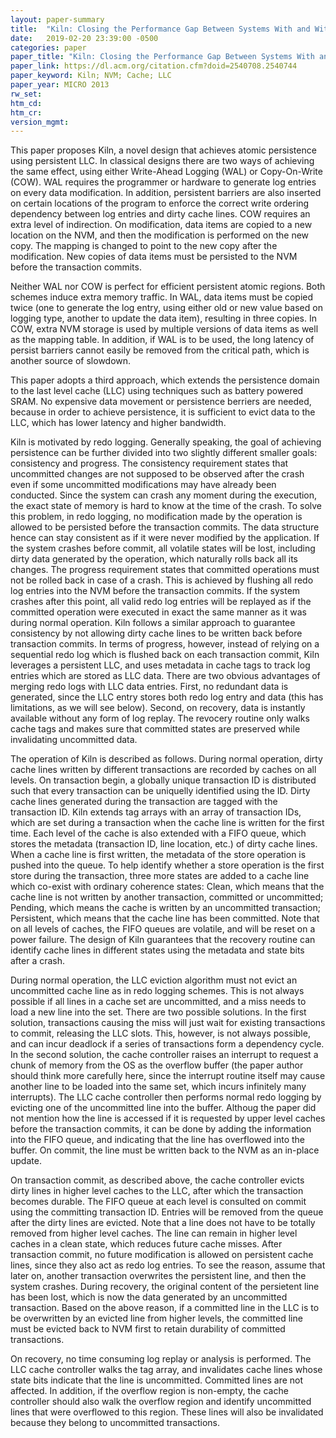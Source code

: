 ```yaml
---
layout: paper-summary
title:  "Kiln: Closing the Performance Gap Between Systems With and Without Persistence Support"
date:   2019-02-20 23:39:00 -0500
categories: paper
paper_title: "Kiln: Closing the Performance Gap Between Systems With and Without Persistence Support"
paper_link: https://dl.acm.org/citation.cfm?doid=2540708.2540744
paper_keyword: Kiln; NVM; Cache; LLC
paper_year: MICRO 2013
rw_set: 
htm_cd: 
htm_cr: 
version_mgmt: 
---
```


This paper proposes Kiln, a novel design that achieves atomic persistence using persistent LLC. In classical designs there
are two ways of achieving the same effect, using either Write-Ahead Logging (WAL) or Copy-On-Write (COW). WAL requires the 
programmer or hardware to generate log entries on every data modification. In addition, persistent barriers are also inserted 
on certain locations of the program to enforce the correct write ordering dependency between log entries and dirty cache 
lines. COW requires an extra level of indirection. On modification, data items are copied to a new location on the NVM, 
and then the modification is performed on the new copy. The mapping is changed to point to the new copy after the modification. 
New copies of data items must be persisted to the NVM before the transaction commits.

Neither WAL nor COW is perfect for efficient persistent atomic regions. Both schemes induce extra memory traffic. In WAL,
data items must be copied twice (one to generate the log entry, using either old or new value based on logging type, another 
to update the data item), resulting in three copies. In COW, extra NVM storage is used by multiple versions of data items 
as well as the mapping table. In addition, if WAL is to be used, the long latency of persist barriers cannot easily be removed 
from the critical path, which is another source of slowdown. 

This paper adopts a third approach, which extends the persistence domain to the last level cache (LLC) using techniques such
as battery powered SRAM. No expensive data movement or persistence berriers are needed, because in order to achieve 
persistence, it is sufficient to evict data to the LLC, which has lower latency and higher bandwidth. 

Kiln is motivated by redo logging. Generally speaking, the goal of achieving persistence can be further divided into two 
slightly different smaller goals: consistency and progress. The consistency requirement states that uncommitted changes are 
not supposed to be observed after the crash even if some uncommitted modifications may have already been conducted. Since 
the system can crash any moment during the execution, the exact state of memory is hard to know at the time of the crash. 
To solve this problem, in redo logging, no modification made by the operation is allowed to be persisted before the transaction 
commits. The data structure hence can stay consistent as if it were never modified by the application. If the system crashes 
before commit, all volatile states will be lost, including dirty data generated by the operation, which naturally rolls 
back all its changes. The progress requirement states that committed operations must not be rolled back in case of a crash. 
This is achieved by flushing all redo log entries into the NVM before the transaction commits. If the system crashes after 
this point, all valid redo log entries will be replayed as if the committed operation were executed in exact the same manner 
as it was during normal operation. Kiln follows a similar approach to guarantee consistency by not allowing dirty cache 
lines to be written back before transaction commits. In terms of progress, however, instead of relying on a sequential
redo log which is flushed back on each transaction commit, Kiln leverages a persistent LLC, and uses metadata in cache tags 
to track log entries which are stored as LLC data. There are two obvious advantages of merging redo logs with LLC data entries.
First, no redundant data is generated, since the LLC entry stores both redo log entry and data (this has limitations, as we
will see below). Second, on recovery, data is instantly available without any form of log replay. The revocery routine only
walks cache tags and makes sure that committed states are preserved while invalidating uncommitted data.

The operation of Kiln is described as follows. During normal operation, dirty cache lines written by different transactions
are recorded by caches on all levels. On transaction begin, a globally unique transaction ID is distributed such that
every transaction can be uniquelly identified using the ID. Dirty cache lines generated during the transaction are tagged 
with the transaction ID. Kiln extends tag arrays with an array of transaction IDs, which are set during a transaction when
the cache line is written for the first time. Each level of the cache is also extended with a FIFO queue, which stores the 
metadata (transaction ID, line location, etc.) of dirty cache lines. When a cache line is first written, the metadata 
of the store operation is pushed into the queue. To help identify whether a store operation is the first store during 
the transaction, three more states are added to a cache line which co-exist with ordinary coherence states: Clean, which means
that the cache line is not written by another transaction, committed or uncommitted; Pending, which means the cache is 
written by an uncommitted transaction; Persistent, which means that the cache line has been committed. Note that on all
levels of caches, the FIFO queues are volatile, and will be reset on a power failure. The design of Kiln guarantees
that the recovery routine can identify cache lines in different states using the metadata and state bits after a crash.

During normal operation, the LLC eviction algorithm must not evict an uncommitted cache line as in redo logging schemes. 
This is not always possible if all lines in a cache set are uncommitted, and a miss needs to load a new line into the set.
There are two possible solutions. In the first solution, transactions causing the miss will just wait for existing 
transactions to commit, releasing the LLC slots. This, however, is not always possible, and can incur deadlock if a 
series of transactions form a dependency cycle. In the second solution, the cache controller raises an interrupt to request 
a chunk of memory from the OS as the overflow buffer (the paper author should think more carefully here, since the interrupt 
routine itself may cause another line to be loaded into the same set, which incurs infinitely many interrupts). The LLC 
cache controller then performs normal redo logging by evicting one of the uncommitted line into the buffer. Althoug the 
paper did not mention how the line is accessed if it is requested by upper level caches before the transaction commits, 
it can be done by adding the information into the FIFO queue, and indicating that the line has overflowed into the buffer. 
On commit, the line must be written back to the NVM as an in-place update. 

On transaction commit, as described above, the cache controller evicts dirty lines in higher level caches to the LLC,
after which the transaction becomes durable. The FIFO queue at each level is consulted on commit using the committing
transaction ID. Entries will be removed from the queue after the dirty lines are evicted. Note that a line does not 
have to be totally removed from higher level caches. The line can remain in higher level caches in a clean state, which
reduces future cache misses. After transaction commit, no future modification is allowed on persistent cache lines,
since they also act as redo log entries. To see the reason, assume that later on, another transaction overwrites the 
persistent line, and then the system crashes. During recovery, the original content of the persietent line has been lost, 
which is now the data generated by an uncommitted transaction. Based on the above reason, if a committed line in the LLC
is to be overwritten by an evicted line from higher levels, the committed line must be evicted back to NVM first to
retain durability of committed transactions.

On recovery, no time consuming log replay or analysis is performed. The LLC cache controller walks the tag array, and 
invalidates cache lines whose state bits indicate that the line is uncommitted. Committed lines are not affected. In 
addition, if the overflow region is non-empty, the cache controller should also walk the overflow region and identify
uncommitted lines that were overflowed to this region. These lines will also be invalidated because they belong to 
uncommitted transactions.